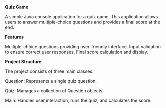 **Quiz Game**

A simple Java console application for a quiz game. This application allows users to answer multiple-choice questions and provides a final score at the end.

**Features**

Multiple-choice questions providing user-friendly interface.
Input validation to ensure correct user responses.
Final score calculation and display.

**Project Structure**

The project consists of three main classes:

Question: Represents a single quiz question.

Quiz: Manages a collection of Question objects.

Main: Handles user interaction, runs the quiz, and calculates the score.
